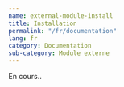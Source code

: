 ```yaml
---
name: external-module-install
title: Installation
permalink: "/fr/documentation"
lang: fr
category: Documentation
sub-category: Module externe
---
```


En cours..